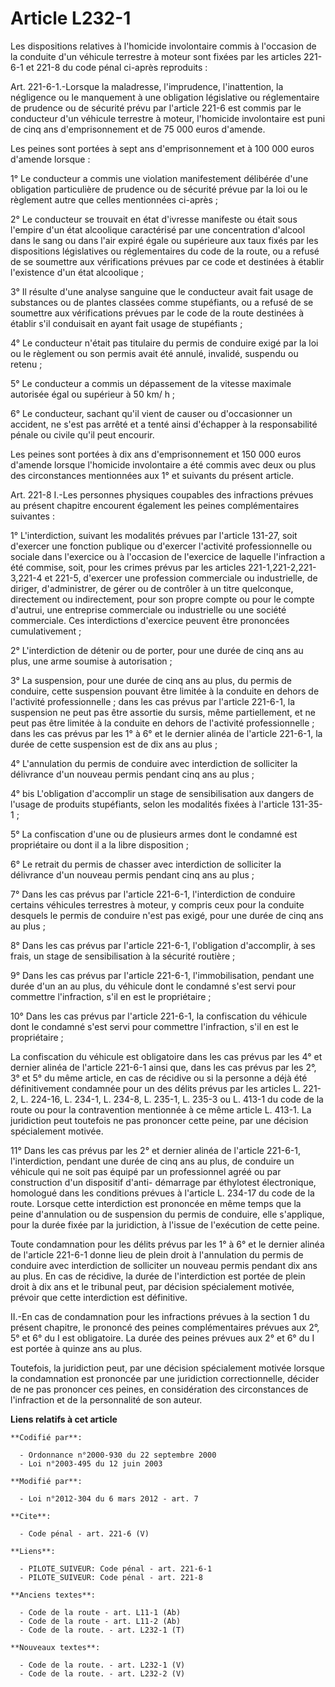 # Article L232-1

Les dispositions relatives à l'homicide involontaire commis à l'occasion de la conduite d'un véhicule terrestre à moteur sont
fixées par les articles 221-6-1 et 221-8 du code pénal ci-après reproduits : 

Art. 221-6-1.-Lorsque la maladresse, l'imprudence, l'inattention, la négligence ou le manquement à une obligation législative
ou réglementaire de prudence ou de sécurité prévu par l'article 221-6 est commis par le conducteur d'un véhicule terrestre à
moteur, l'homicide involontaire est puni de cinq ans d'emprisonnement et de 75 000 euros d'amende. 

Les peines sont portées à sept ans d'emprisonnement et à 100 000 euros d'amende lorsque : 

1° Le conducteur a commis une violation manifestement délibérée d'une obligation particulière de prudence ou de sécurité
prévue par la loi ou le règlement autre que celles mentionnées ci-après ; 

2° Le conducteur se trouvait en état d'ivresse manifeste ou était sous l'empire d'un état alcoolique caractérisé par une
concentration d'alcool dans le sang ou dans l'air expiré égale ou supérieure aux taux fixés par les dispositions législatives
ou réglementaires du code de la route, ou a refusé de se soumettre aux vérifications prévues par ce code et destinées à
établir l'existence d'un état alcoolique ; 

3° Il résulte d'une analyse sanguine que le conducteur avait fait usage de substances ou de plantes classées comme
stupéfiants, ou a refusé de se soumettre aux vérifications prévues par le code de la route destinées à établir s'il
conduisait en ayant fait usage de stupéfiants ; 

4° Le conducteur n'était pas titulaire du permis de conduire exigé par la loi ou le règlement ou son permis avait été annulé,
invalidé, suspendu ou retenu ; 

5° Le conducteur a commis un dépassement de la vitesse maximale autorisée égal ou supérieur à 50 km/ h ; 

6° Le conducteur, sachant qu'il vient de causer ou d'occasionner un accident, ne s'est pas arrêté et a tenté ainsi d'échapper
à la responsabilité pénale ou civile qu'il peut encourir. 

Les peines sont portées à dix ans d'emprisonnement et 150 000 euros d'amende lorsque l'homicide involontaire a été commis
avec deux ou plus des circonstances mentionnées aux 1° et suivants du présent article. 

Art. 221-8 I.-Les personnes physiques coupables des infractions prévues au présent chapitre encourent également les peines
complémentaires suivantes : 

1° L'interdiction, suivant les modalités prévues par l'article 131-27, soit d'exercer une fonction publique ou d'exercer
l'activité professionnelle ou sociale dans l'exercice ou à l'occasion de l'exercice de laquelle l'infraction a été commise,
soit, pour les crimes prévus par les articles 221-1,221-2,221-3,221-4 et 221-5, d'exercer une profession commerciale ou
industrielle, de diriger, d'administrer, de gérer ou de contrôler à un titre quelconque, directement ou indirectement, pour
son propre compte ou pour le compte d'autrui, une entreprise commerciale ou industrielle ou une société commerciale. Ces
interdictions d'exercice peuvent être prononcées cumulativement ; 

2° L'interdiction de détenir ou de porter, pour une durée de cinq ans au plus, une arme soumise à autorisation ; 

3° La suspension, pour une durée de cinq ans au plus, du permis de conduire, cette suspension pouvant être limitée à la
conduite en dehors de l'activité professionnelle ; dans les cas prévus par l'article 221-6-1, la suspension ne peut pas être
assortie du sursis, même partiellement, et ne peut pas être limitée à la conduite en dehors de l'activité professionnelle ;
dans les cas prévus par les 1° à 6° et le dernier alinéa de l'article 221-6-1, la durée de cette suspension est de dix ans au
plus ; 

4° L'annulation du permis de conduire avec interdiction de solliciter la délivrance d'un nouveau permis pendant cinq ans au
plus ; 

4° bis L'obligation d'accomplir un stage de sensibilisation aux dangers de l'usage de produits stupéfiants, selon les
modalités fixées à l'article 131-35-1 ; 

5° La confiscation d'une ou de plusieurs armes dont le condamné est propriétaire ou dont il a la libre disposition ; 

6° Le retrait du permis de chasser avec interdiction de solliciter la délivrance d'un nouveau permis pendant cinq ans au
plus ; 

7° Dans les cas prévus par l'article 221-6-1, l'interdiction de conduire certains véhicules terrestres à moteur, y compris
ceux pour la conduite desquels le permis de conduire n'est pas exigé, pour une durée de cinq ans au plus ; 

8° Dans les cas prévus par l'article 221-6-1, l'obligation d'accomplir, à ses frais, un stage de sensibilisation à la
sécurité routière ; 

9° Dans les cas prévus par l'article 221-6-1, l'immobilisation, pendant une durée d'un an au plus, du véhicule dont le
condamné s'est servi pour commettre l'infraction, s'il en est le propriétaire ; 

10° Dans les cas prévus par l'article 221-6-1, la confiscation du véhicule dont le condamné s'est servi pour commettre
l'infraction, s'il en est le propriétaire ; 

La confiscation du véhicule est obligatoire dans les cas prévus par les 4° et dernier alinéa de l'article 221-6-1 ainsi que,
dans les cas prévus par les 2°, 3° et 5° du même article, en cas de récidive ou si la personne a déjà été définitivement
condamnée pour un des délits prévus par les articles L. 221-2, 
L. 224-16, L. 234-1, L. 234-8, 
L. 235-1, L. 235-3 ou L. 413-1 du code de la route ou pour la contravention mentionnée à ce même article L. 413-1. La
juridiction peut toutefois ne pas prononcer cette peine, par une décision spécialement motivée. 

11° Dans les cas prévus par les 2° et dernier alinéa de l'article 221-6-1, l'interdiction, pendant une durée de cinq ans au
plus, de conduire un véhicule qui ne soit pas équipé par un professionnel agréé ou par construction d'un dispositif d'anti-
démarrage par éthylotest électronique, homologué dans les conditions prévues à l'article L. 234-17 du code de la route.
Lorsque cette interdiction est prononcée en même temps que la peine d'annulation ou de suspension du permis de conduire, elle
s'applique, pour la durée fixée par la juridiction, à l'issue de l'exécution de cette peine. 

Toute condamnation pour les délits prévus par les 1° à 6° et le dernier alinéa de l'article 221-6-1 donne lieu de plein droit
à l'annulation du permis de conduire avec interdiction de solliciter un nouveau permis pendant dix ans au plus. En cas de
récidive, la durée de l'interdiction est portée de plein droit à dix ans et le tribunal peut, par décision spécialement
motivée, prévoir que cette interdiction est définitive. 

II.-En cas de condamnation pour les infractions prévues à la section 1 du présent chapitre, le prononcé des peines
complémentaires prévues aux 2°, 5° et 6° du I est obligatoire. La durée des peines prévues aux 2° et 6° du I est portée à
quinze ans au plus. 

Toutefois, la juridiction peut, par une décision spécialement motivée lorsque la condamnation est prononcée par une
juridiction correctionnelle, décider de ne pas prononcer ces peines, en considération des circonstances de l'infraction et de
la personnalité de son auteur.

**Liens relatifs à cet article**

	**Codifié par**:

	  - Ordonnance n°2000-930 du 22 septembre 2000
	  - Loi n°2003-495 du 12 juin 2003

	**Modifié par**:

	  - Loi n°2012-304 du 6 mars 2012 - art. 7

	**Cite**:

	  - Code pénal - art. 221-6 (V)

	**Liens**:

	  - PILOTE_SUIVEUR: Code pénal - art. 221-6-1
	  - PILOTE_SUIVEUR: Code pénal - art. 221-8

	**Anciens textes**:

	  - Code de la route - art. L11-1 (Ab)
	  - Code de la route - art. L11-2 (Ab)
	  - Code de la route. - art. L232-1 (T)

	**Nouveaux textes**:

	  - Code de la route. - art. L232-1 (V)
	  - Code de la route. - art. L232-2 (V)
